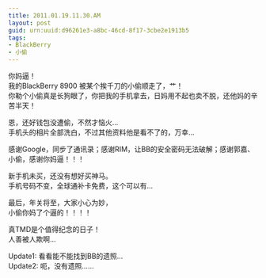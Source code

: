 ```yaml
---
title: 2011.01.19.11.30.AM
layout: post
guid: urn:uuid:d96261e3-a8bc-46cd-8f17-3cbe2e1913b5
tags:
- BlackBerry
- 小偷
---
```

你妈逼！<br>
我的BlackBerry 8900 被某个挨千刀的小偷顺走了，艹！<br>
你勒个小偷真是长狗眼了，你把我的手机拿去，日妈用不起也卖不脱，还他妈的辛苦半天！

恩，还好钱包没遭偷，不然才恼火...<br>
手机头的相片全部洗白，不过其他资料他是看不了的，万幸...

感谢Google，同步了通讯录；感谢RIM，让BB的安全密码无法破解；感谢郭嘉、小偷，感谢你妈逼！！！

新手机未买，还没有想好买神马。<br>
手机号码不变，全球通补卡免费，这个可以有...

最后，年关将至，大家小心为妙，<br>
小偷你妈了个逼的！！！！

真TMD是个值得纪念的日子！<br>
人善被人欺啊...

Update1: 看看能不能找到BB的遗照... <br>
Update2: 呃，没有遗照......
